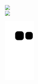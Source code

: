 <div align="left">
  <a href="https://github.com/gustavo-garcia-de-sousa"> 
  <img height="180em" src="https://github-readme-stats.vercel.app/api?username=gustavo-garcia-de-sousa&show_icons=true&theme=gotham&include_all_commits=true&count_private=true"/>
</div>
<div> 
  <a href="https://www.linkedin.com/in/gustavo-garcia-de-sousa" target="blank"><img src="https://img.shields.io/badge/-LinkedIn-%230077B5?style=for-the-badge&logo=linkedin&logoColor=white" target="_blank"></a> 
 
  ![Snake animation](https://github.com/rafaballerini/rafaballerini/blob/output/github-contribution-grid-snake.svg)
 
</div>

